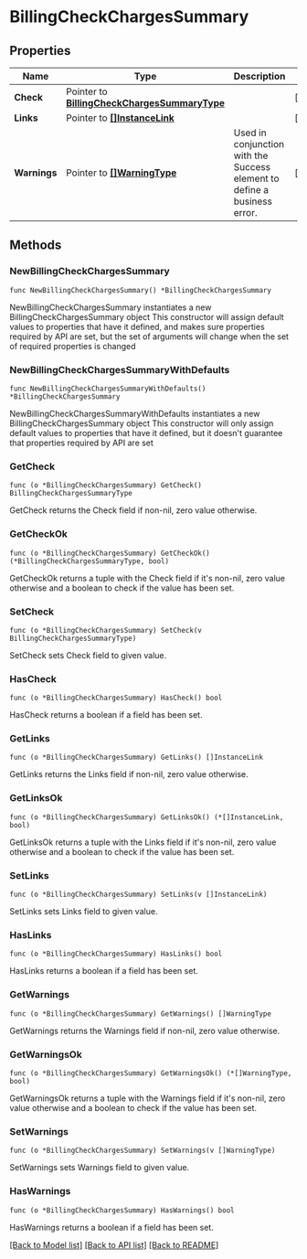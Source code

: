 # BillingCheckChargesSummary

## Properties

Name | Type | Description | Notes
------------ | ------------- | ------------- | -------------
**Check** | Pointer to [**BillingCheckChargesSummaryType**](BillingCheckChargesSummaryType.md) |  | [optional] 
**Links** | Pointer to [**[]InstanceLink**](InstanceLink.md) |  | [optional] 
**Warnings** | Pointer to [**[]WarningType**](WarningType.md) | Used in conjunction with the Success element to define a business error. | [optional] 

## Methods

### NewBillingCheckChargesSummary

`func NewBillingCheckChargesSummary() *BillingCheckChargesSummary`

NewBillingCheckChargesSummary instantiates a new BillingCheckChargesSummary object
This constructor will assign default values to properties that have it defined,
and makes sure properties required by API are set, but the set of arguments
will change when the set of required properties is changed

### NewBillingCheckChargesSummaryWithDefaults

`func NewBillingCheckChargesSummaryWithDefaults() *BillingCheckChargesSummary`

NewBillingCheckChargesSummaryWithDefaults instantiates a new BillingCheckChargesSummary object
This constructor will only assign default values to properties that have it defined,
but it doesn't guarantee that properties required by API are set

### GetCheck

`func (o *BillingCheckChargesSummary) GetCheck() BillingCheckChargesSummaryType`

GetCheck returns the Check field if non-nil, zero value otherwise.

### GetCheckOk

`func (o *BillingCheckChargesSummary) GetCheckOk() (*BillingCheckChargesSummaryType, bool)`

GetCheckOk returns a tuple with the Check field if it's non-nil, zero value otherwise
and a boolean to check if the value has been set.

### SetCheck

`func (o *BillingCheckChargesSummary) SetCheck(v BillingCheckChargesSummaryType)`

SetCheck sets Check field to given value.

### HasCheck

`func (o *BillingCheckChargesSummary) HasCheck() bool`

HasCheck returns a boolean if a field has been set.

### GetLinks

`func (o *BillingCheckChargesSummary) GetLinks() []InstanceLink`

GetLinks returns the Links field if non-nil, zero value otherwise.

### GetLinksOk

`func (o *BillingCheckChargesSummary) GetLinksOk() (*[]InstanceLink, bool)`

GetLinksOk returns a tuple with the Links field if it's non-nil, zero value otherwise
and a boolean to check if the value has been set.

### SetLinks

`func (o *BillingCheckChargesSummary) SetLinks(v []InstanceLink)`

SetLinks sets Links field to given value.

### HasLinks

`func (o *BillingCheckChargesSummary) HasLinks() bool`

HasLinks returns a boolean if a field has been set.

### GetWarnings

`func (o *BillingCheckChargesSummary) GetWarnings() []WarningType`

GetWarnings returns the Warnings field if non-nil, zero value otherwise.

### GetWarningsOk

`func (o *BillingCheckChargesSummary) GetWarningsOk() (*[]WarningType, bool)`

GetWarningsOk returns a tuple with the Warnings field if it's non-nil, zero value otherwise
and a boolean to check if the value has been set.

### SetWarnings

`func (o *BillingCheckChargesSummary) SetWarnings(v []WarningType)`

SetWarnings sets Warnings field to given value.

### HasWarnings

`func (o *BillingCheckChargesSummary) HasWarnings() bool`

HasWarnings returns a boolean if a field has been set.


[[Back to Model list]](../README.md#documentation-for-models) [[Back to API list]](../README.md#documentation-for-api-endpoints) [[Back to README]](../README.md)


